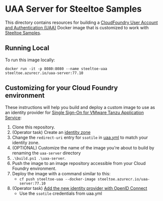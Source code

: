 # UAA Server for Steeltoe Samples

This directory contains resources for building a [CloudFoundry User Account and Authentication (UAA)](https://github.com/cloudfoundry/uaa) Docker image that is customized to work with [Steeltoe Samples](https://github.com/SteeltoeOSS/Samples).

## Running Local

To run this image locally:

```shell
docker run -it -p 8080:8080 --name steeltoe-uaa steeltoe.azurecr.io/uaa-server:77.10
```

## Customizing for your Cloud Foundry environment

These instructions will help you build and deploy a custom image to use as an identity provider for [Single Sign-On for VMware Tanzu Application Service](https://docs.vmware.com/en/Single-Sign-On-for-VMware-Tanzu-Application-Service/index.html):

1. Clone this repository.
1. (Operator task) Create an [identity zone](https://docs.vmware.com/en/VMware-Tanzu-Application-Service/6.0/tas-for-vms/uaa-concepts.html#identity-zones-0)
1. Change the `redirect-uri` entry for `ssotile` in [uaa.yml](uaa.yml#132) to match your identity zone.
1. (OPTIONAL) Customize the name of the image you're about to build by renaming the `uaa-server` directory
1. `.\build.ps1 .\uaa-server`.
1. Push the image to an image repository accessible from your Cloud Foundry environment.
1. Deploy the image with a command similar to this:
   * `cf push steeltoe-uaa --docker-image steeltoe.azurecr.io/uaa-server:77.10`
1. (Operator task) [Add the new identity provider with OpenID Connect](https://docs.vmware.com/en/Single-Sign-On-for-VMware-Tanzu-Application-Service/1.14/sso/GUID-configure-external-id.html#config-ext-oidc)
   * Use the `ssotile` credentials from uaa.yml
